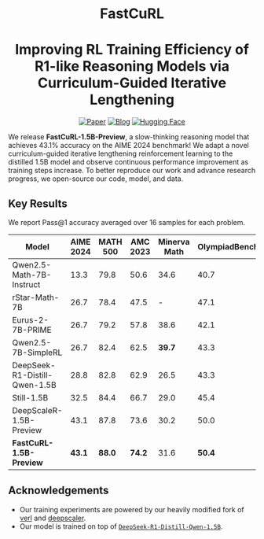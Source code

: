 <div align='center'>
<h1>FastCuRL</h1>
<h1>Improving RL Training Efficiency of R1-like Reasoning Models via Curriculum-Guided Iterative Lengthening</h1>

<!-- TODO:  Thread, Paper, Dataset, Weights-->
[![Paper](https://img.shields.io/badge/paper-5f16a8?style=for-the-badge&logo=arxiv&logoColor=white)](FastCuRL.pdf)
[![Blog](https://img.shields.io/badge/Blog-3858bf?style=for-the-badge&logo=homepage&logoColor=white)](https://github.com/nick7nlp/FastCuRL)
<a href="https://huggingface.co/Nickyang/FastCuRL-1.5B-Preview" target="_blank"><img alt="Hugging Face"
    src="https://img.shields.io/badge/HuggingFace-fcd022?style=for-the-badge&logo=huggingface&logoColor=000&labelColor"/></a>
</div>

We release **FastCuRL-1.5B-Preview**, a slow-thinking reasoning model that achieves 43.1% accuracy on the AIME 2024 benchmark! We adapt a novel curriculum-guided iterative lengthening reinforcement learning to the distilled 1.5B model and observe continuous performance improvement as training steps increase. To better reproduce our work and advance research progress, we open-source our code, model, and data.


## Key Results

We report Pass@1 accuracy averaged over 16 samples for each problem.

| Model | AIME 2024 | MATH 500 | AMC 2023 | Minerva Math | OlympiadBench | Avg. |
|-------|-----------|-----------|-----------|--------------|---------------|------|
| Qwen2.5-Math-7B-Instruct | 13.3 | 79.8 | 50.6 | 34.6 | 40.7 | 43.8 |
| rStar-Math-7B | 26.7 | 78.4 | 47.5 | - | 47.1 | - |
| Eurus-2-7B-PRIME | 26.7 | 79.2 | 57.8 | 38.6 | 42.1 | 48.9 |
| Qwen2.5-7B-SimpleRL | 26.7 | 82.4 | 62.5 | <strong>39.7</strong> | 43.3 | 50.9 |
| DeepSeek-R1-Distill-Qwen-1.5B | 28.8 | 82.8 | 62.9 | 26.5 | 43.3 | 48.9 |
| Still-1.5B | 32.5 | 84.4 | 66.7 | 29.0 | 45.4 | 51.6 |
| DeepScaleR-1.5B-Preview | 43.1 | 87.8 | 73.6 | 30.2 | 50.0 | 57.0 |
| <strong>FastCuRL-1.5B-Preview</strong> | <strong>43.1</strong> | <strong>88.0</strong> | <strong>74.2</strong> | 31.6 | <strong>50.4</strong> | <strong>57.5</strong> |


## Acknowledgements

- Our training experiments are powered by our heavily modified fork of [verl](https://github.com/volcengine/verl) and [deepscaler](https://github.com/agentica-project/deepscaler).
- Our model is trained on top of [`DeepSeek-R1-Distill-Qwen-1.5B`](https://huggingface.co/deepseek-ai/DeepSeek-R1-Distill-Qwen-1.5B).
